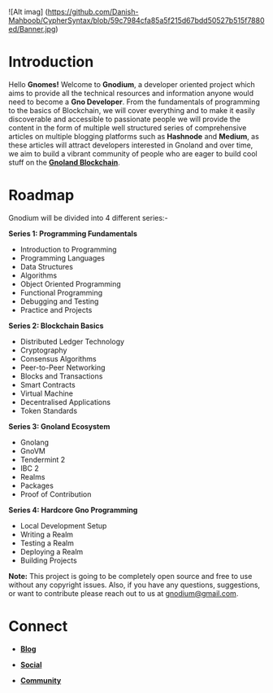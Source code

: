![Alt imag] (https://github.com/Danish-Mahboob/CypherSyntax/blob/59c7984cfa85a5f215d67bdd50527b515f7880ed/Banner.jpg)
# Introduction
Hello __Gnomes!__ Welcome to __Gnodium__, a developer oriented project which aims to provide all the technical resources and information anyone would need to become a __Gno Developer__. From the fundamentals of programming to the basics of Blockchain, we will cover everything and to make it easily discoverable and accessible to passionate people we will provide the content in the form of multiple well structured series of comprehensive articles on multiple blogging platforms such as __Hashnode__ and __Medium__, as these articles will attract developers interested in Gnoland and over time, we aim to build a vibrant community of people who are eager to build cool stuff on the __[Gnoland Blockchain](https://gno.land/)__.

# Roadmap
Gnodium will be divided into 4 different series:-

__Series 1: Programming Fundamentals__
+ Introduction to Programming
+ Programming Languages 
+ Data Structures
+ Algorithms
+ Object Oriented Programming
+ Functional Programming
+ Debugging and Testing
+ Practice and Projects

__Series 2: Blockchain Basics__
+ Distributed Ledger Technology
+ Cryptography
+ Consensus Algorithms
+ Peer-to-Peer Networking
+ Blocks and Transactions
+ Smart Contracts
+ Virtual Machine
+ Decentralised Applications
+ Token Standards

__Series 3: Gnoland Ecosystem__
+ Gnolang
+ GnoVM
+ Tendermint 2
+ IBC 2
+ Realms
+ Packages
+ Proof of Contribution

__Series 4: Hardcore Gno Programming__
+ Local Development Setup
+ Writing a Realm
+ Testing a Realm
+ Deploying a Realm
+ Building Projects



__Note:__ This project is going to be completely open source and free to use without any copyright issues. Also, if you have any questions, suggestions, or want to contribute please reach out to us at gnodium@gmail.com.





# Connect
+ __[Blog](https://danishmahboob.hashnode.dev/)__

+ __[Social](https://mastodon.social/@Gnodium)__

+ __[Community](https://t.me/gnodium)__



